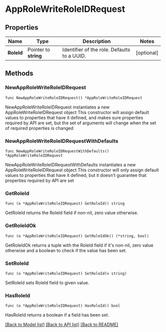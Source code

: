 # AppRoleWriteRoleIDRequest

## Properties

Name | Type | Description | Notes
------------ | ------------- | ------------- | -------------
**RoleId** | Pointer to **string** | Identifier of the role. Defaults to a UUID. | [optional] 

## Methods

### NewAppRoleWriteRoleIDRequest

`func NewAppRoleWriteRoleIDRequest() *AppRoleWriteRoleIDRequest`

NewAppRoleWriteRoleIDRequest instantiates a new AppRoleWriteRoleIDRequest object
This constructor will assign default values to properties that have it defined,
and makes sure properties required by API are set, but the set of arguments
will change when the set of required properties is changed

### NewAppRoleWriteRoleIDRequestWithDefaults

`func NewAppRoleWriteRoleIDRequestWithDefaults() *AppRoleWriteRoleIDRequest`

NewAppRoleWriteRoleIDRequestWithDefaults instantiates a new AppRoleWriteRoleIDRequest object
This constructor will only assign default values to properties that have it defined,
but it doesn't guarantee that properties required by API are set

### GetRoleId

`func (o *AppRoleWriteRoleIDRequest) GetRoleId() string`

GetRoleId returns the RoleId field if non-nil, zero value otherwise.

### GetRoleIdOk

`func (o *AppRoleWriteRoleIDRequest) GetRoleIdOk() (*string, bool)`

GetRoleIdOk returns a tuple with the RoleId field if it's non-nil, zero value otherwise
and a boolean to check if the value has been set.

### SetRoleId

`func (o *AppRoleWriteRoleIDRequest) SetRoleId(v string)`

SetRoleId sets RoleId field to given value.

### HasRoleId

`func (o *AppRoleWriteRoleIDRequest) HasRoleId() bool`

HasRoleId returns a boolean if a field has been set.


[[Back to Model list]](../README.md#documentation-for-models) [[Back to API list]](../README.md#documentation-for-api-endpoints) [[Back to README]](../README.md)


